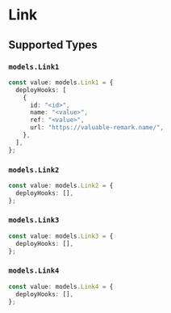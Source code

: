 # Link


## Supported Types

### `models.Link1`

```typescript
const value: models.Link1 = {
  deployHooks: [
    {
      id: "<id>",
      name: "<value>",
      ref: "<value>",
      url: "https://valuable-remark.name/",
    },
  ],
};
```

### `models.Link2`

```typescript
const value: models.Link2 = {
  deployHooks: [],
};
```

### `models.Link3`

```typescript
const value: models.Link3 = {
  deployHooks: [],
};
```

### `models.Link4`

```typescript
const value: models.Link4 = {
  deployHooks: [],
};
```

